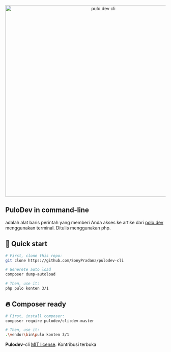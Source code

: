 <p align="center">
  <img src="https://raw.githubusercontent.com/SonyPradana/pulodev-cli/master/image/pulo.dev-cli.PNG" width="600" alt="pulo.dev cli">
</p>

## **PuloDev** in command-line
adalah alat baris perintah yang memberi Anda akses ke artike dari [polo.dev](https://pulo.dev/) menggunakan terminal. Ditulis menggunakan php.

## 🚀 Quick start
```bash
# First, clone this repo:
git clone https://github.com/SonyPradana/pulodev-cli

# Generete auto load
composer dump-autoload

# Then, use it:
php pulo konten 3/1
```

## 🔥 Composer ready
```bash
# First, install composer:
composer require pulodev/cli:dev-master

# Then, use it:
.\vendor\bin\pulo konten 3/1
```
**Pulodev**-cli  [MIT license](LICENSE.md). Kontribusi terbuka
